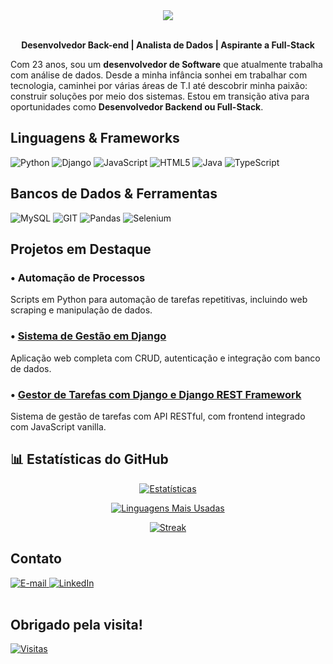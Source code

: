 <div align="center">
<img src="https://capsule-render.vercel.app/api?type=soft&theme=dark&animation=blinking&height=200&section=header&text=Arthur%20Aguiar&fontSize=90&desc=Back-end%20Software%20Developer&descSize=20&descAlignY=80" />
</div>

<br>

<div align="center"> 

**Desenvolvedor Back-end | Analista de Dados | Aspirante a Full-Stack** 

</div>

Com 23 anos, sou um **desenvolvedor de Software** que atualmente trabalha com análise de dados. Desde a minha infância sonhei em trabalhar com tecnologia, caminhei por várias áreas de T.I até descobrir minha paixão: construir soluções por meio dos sistemas. Estou em transição ativa para oportunidades como **Desenvolvedor Backend ou Full-Stack**.
<br>

## Linguagens & Frameworks

![Python](https://img.shields.io/badge/python-1E1E1E?style=for-the-badge&logo=python&logoColor=ffffff)
![Django](https://img.shields.io/badge/django-1E1E1E?style=for-the-badge&logo=django&logoColor=ffffff)
![JavaScript](https://img.shields.io/badge/javascript-1E1E1E?style=for-the-badge&logo=javascript&logoColor=ffffff)
![HTML5](https://img.shields.io/badge/HTML5-1E1E1E?style=for-the-badge&logo=html5&logoColor=ffffff)
![Java](https://img.shields.io/badge/java-1E1E1E?style=for-the-badge&logo=openjdk&logoColor=ffffff)
![TypeScript](https://img.shields.io/badge/typescript-1E1E1E?style=for-the-badge&logo=typescript&logoColor=ffffff)

## Bancos de Dados & Ferramentas

![MySQL](https://img.shields.io/badge/mysql-1E1E1E.svg?style=for-the-badge&logo=mysql&logoColor=ffffff)
![GIT](https://img.shields.io/badge/GIT-1E1E1E?style=for-the-badge&logo=git&logoColor=ffffff)
![Pandas](https://img.shields.io/badge/pandas-1E1E1E?style=for-the-badge&logo=pandas&logoColor=ffffff)
![Selenium](https://img.shields.io/badge/Selenium-1E1E1E?style=for-the-badge&logo=selenium&logoColor=ffffff)

## Projetos em Destaque

### • Automação de Processos
Scripts em Python para automação de tarefas repetitivas, incluindo web scraping e manipulação de dados.

### • <a href="https://github.com/imthur/Learning-Log" target="_blank">Sistema de Gestão em Django</a><br>
Aplicação web completa com CRUD, autenticação e integração com banco de dados.

### • <a href="https://github.com/imthur/ToDoList" target="_blank">Gestor de Tarefas com Django e Django REST Framework</a><br>
Sistema de gestão de tarefas com API RESTful, com frontend integrado com JavaScript vanilla.


## 📊 Estatísticas do GitHub

<div align="center">
  
[![Estatísticas](https://github-readme-stats.vercel.app/api?username=imthur&show_icons=true&theme=dark&bg_color=1E1E1E&title_color=ffffff&icon_color=ffffff&text_color=ffffff&hide_border=true&hide=commits&custom_title=Estatísticas+do+Perfil)](https://github.com/imthur)
  
[![Linguagens Mais Usadas](https://github-readme-stats.vercel.app/api/top-langs/?username=imthur&theme=dark&bg_color=1E1E1E&title_color=ffffff&text_color=ffffff&hide_border=true&layout=compact&langs_count=8&card_width=445)](https://github.com/imthur)

[![Streak](https://streak-stats.demolab.com?user=imthur&theme=dark&background=1E1E1E&border=1E1E1E&stroke=1E1E1E&ring=FFFFFF&fire=FFFFFF&currStreakNum=FFFFFF&sideNums=FFFFFF&currStreakLabel=FFFFFF&sideLabels=FFFFFF&dates=FFFFFF)](https://git.io/streak-stats)
</div>

## Contato

<div>
  <a href="mailto:arthuraguiardev@gmail.com">
    <img src="https://img.shields.io/badge/Gmail-1E1E1E?style=for-the-badge&logo=gmail&logoColor=white" alt="E-mail">
  </a>
  <a href="https://linkedin.com/comm/mynetwork/discovery-see-all?usecase=PEOPLE_FOLLOWS&followMember=arthuraguiar8708" target="_blank">
    <img src="https://img.shields.io/badge/-LinkedIn-1E1E1E?style=for-the-badge&logo=linkedin&logoColor=white" alt="LinkedIn">
  </a>
</div>

<br>

## Obrigado pela visita!
[![Visitas](https://komarev.com/ghpvc/?username=imthur&color=1E1E1E&style=for-the-badge&text-color=white)](https://github.com/imthur)
